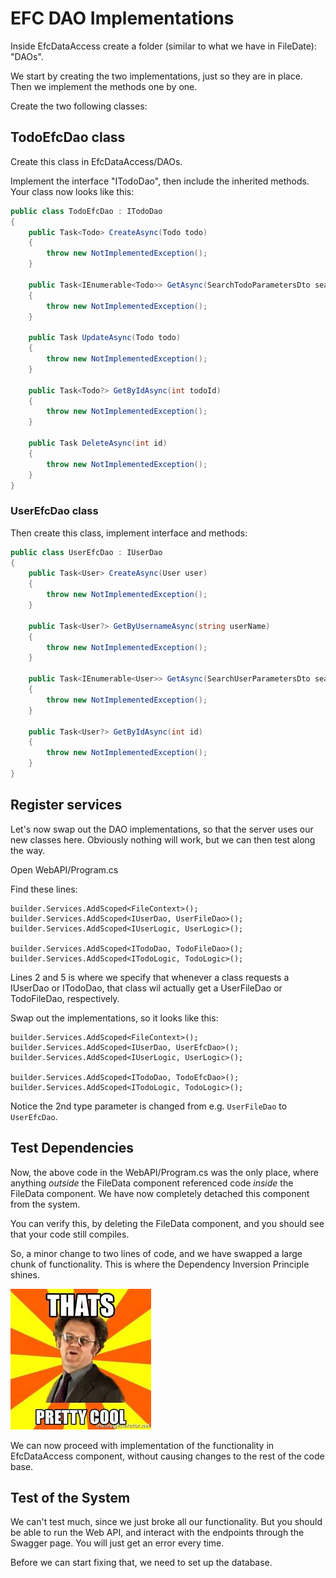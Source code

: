 # EFC DAO Implementations

Inside EfcDataAccess create a folder (similar to what we have in FileDate): "DAOs".

We start by creating the two implementations, just so they are in place. Then we implement the methods one by one.

Create the two following classes:

## TodoEfcDao class
Create this class in EfcDataAccess/DAOs.

Implement the interface "ITodoDao", then include the inherited methods. Your class now looks like this:

```csharp
public class TodoEfcDao : ITodoDao
{
    public Task<Todo> CreateAsync(Todo todo)
    {
        throw new NotImplementedException();
    }

    public Task<IEnumerable<Todo>> GetAsync(SearchTodoParametersDto searchParameters)
    {
        throw new NotImplementedException();
    }

    public Task UpdateAsync(Todo todo)
    {
        throw new NotImplementedException();
    }

    public Task<Todo?> GetByIdAsync(int todoId)
    {
        throw new NotImplementedException();
    }

    public Task DeleteAsync(int id)
    {
        throw new NotImplementedException();
    }
}
```

### UserEfcDao class

Then create this class, implement interface and methods:

```csharp
public class UserEfcDao : IUserDao
{
    public Task<User> CreateAsync(User user)
    {
        throw new NotImplementedException();
    }

    public Task<User?> GetByUsernameAsync(string userName)
    {
        throw new NotImplementedException();
    }

    public Task<IEnumerable<User>> GetAsync(SearchUserParametersDto searchParameters)
    {
        throw new NotImplementedException();
    }

    public Task<User?> GetByIdAsync(int id)
    {
        throw new NotImplementedException();
    }
}
```

## Register services
Let's now swap out the DAO implementations, so that the server uses our new classes here. Obviously nothing will work, but we can then test along the way.

Open WebAPI/Program.cs

Find these lines:

```csharp{2,5}
builder.Services.AddScoped<FileContext>();
builder.Services.AddScoped<IUserDao, UserFileDao>();
builder.Services.AddScoped<IUserLogic, UserLogic>();

builder.Services.AddScoped<ITodoDao, TodoFileDao>();
builder.Services.AddScoped<ITodoLogic, TodoLogic>();
```

Lines 2 and 5 is where we specify that whenever a class requests a IUserDao or ITodoDao, that class wil actually get a UserFileDao or TodoFileDao, respectively.

Swap out the implementations, so it looks like this:

```csharp{2,5}
builder.Services.AddScoped<FileContext>();
builder.Services.AddScoped<IUserDao, UserEfcDao>();
builder.Services.AddScoped<IUserLogic, UserLogic>();

builder.Services.AddScoped<ITodoDao, TodoEfcDao>();
builder.Services.AddScoped<ITodoLogic, TodoLogic>();
```

Notice the 2nd type parameter is changed from e.g. `UserFileDao` to `UserEfcDao`.

## Test Dependencies
Now, the above code in the WebAPI/Program.cs was the only place, where anything _outside_ the FileData component referenced code _inside_ the FileData component. We have now completely detached this component from the system.

You can verify this, by deleting the FileData component, and you should see that your code still compiles.

So, a minor change to two lines of code, and we have swapped a large chunk of functionality. This is where the Dependency Inversion Principle shines.

![img.png](Resources/ThatsPrettyCool.png)

We can now proceed with implementation of the functionality in EfcDataAccess component, without causing changes to the rest of the code base. 

## Test of the System

We can't test much, since we just broke all our functionality. But you should be able to run the Web API, and interact with the endpoints through the Swagger page. You will just get an error every time.

Before we can start fixing that, we need to set up the database.

